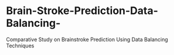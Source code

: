 # Brain-Stroke-Prediction-Data-Balancing-
Comparative Study on Brainstroke Prediction Using Data Balancing Techniques
